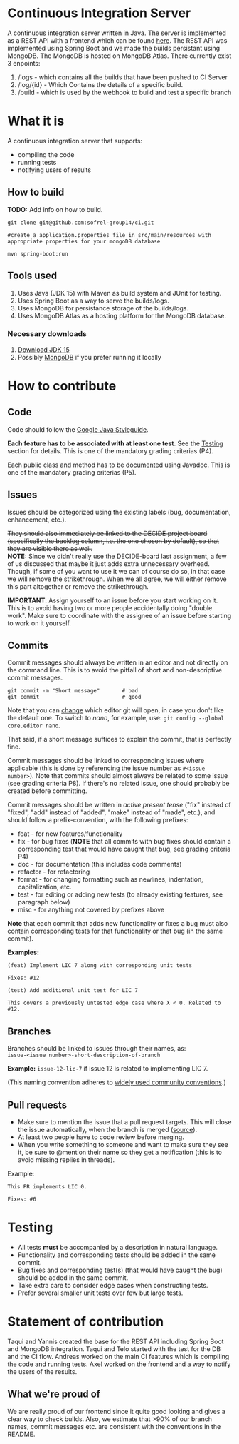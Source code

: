 # Continuous Integration Server

A continuous integration server written in Java. The server is implemented as a REST API with a frontend which can be found 
[here](http://axelelmarsson.se). The REST API was implemented using Spring Boot and we made the builds persistant using MongoDB. The MongoDB is hosted on MongoDB Atlas. There currently exist 3 enpoints:

1. /logs - which contains all the builds that have been pushed to CI Server
2. /log/{id} - Which Contains the details of a specific build.
3. /build - which is used by the webhook to build and test a specific branch

<!-- Add more info here later when we know if we use for example Spring Boot, MongoDB, etc. -->

# What it is
A continuous integration server that supports:
* compiling the code
* running tests
* notifying users of results

## How to build

**TODO:** Add info on how to build.

```
git clone git@github.com:sofrel-group14/ci.git

#create a application.properties file in src/main/resources with appropriate properties for your mongoDB database

mvn spring-boot:run

```

## Tools used

1. Uses Java (JDK 15) with Maven as build system and JUnit for testing.
2. Uses Spring Boot as a way to serve the builds/logs.
3. Uses MongoDB for persistance storage of the builds/logs.
4. Uses MongoDB Atlas as a hosting platform for the MongoDB database.


<!-- Add more info here later when we know if we use for example Spring Boot, MongoDB, etc. -->

### Necessary downloads

1. [Download JDK 15](https://www.oracle.com/se/java/technologies/javase-downloads.html)
2. Possibly [MongoDB](https://www.mongodb.com/try/download/community) if you prefer running it locally



# How to contribute

## Code

Code should follow the [Google Java Styleguide](https://google.github.io/styleguide/javaguide.html).

**Each feature has to be associated with at least one test**. See the [Testing](#testing) section for details. This is one of the mandatory grading criterias (P4).

Each public class and method has to be [documented](https://www.monperrus.net/martin/how-to-write-good-API-documentation) using Javadoc. This is one of the mandatory grading criterias (P5).

## Issues

Issues should be categorized using the existing labels (bug, documentation, enhancement, etc.).

~~They should also immediately be linked to the DECIDE project board (specifically the backlog column, i.e. the one chosen by default), so that they are visible there as well.~~  
**NOTE:** Since we didn't really use the DECIDE-board last assignment, a few of us discussed that maybe it just adds extra unnecessary overhead. Though, if some of you want to use it we can of course do so, in that case we will remove the strikethrough. When we all agree, we will either remove this part altogether or remove the strikethrough.

**IMPORTANT**: Assign yourself to an issue before you start working on it. This is to avoid having two or more people accidentally doing "double work". Make sure to coordinate with the assignee of an issue before starting to work on it yourself.

## Commits

Commit messages should always be written in an editor and not directly on the command line. This is to avoid the pitfall of short and non-descriptive commit messages.

```
git commit -m "Short message"       # bad
git commit                          # good
```

Note that you can [change](https://git-scm.com/book/en/v2/Customizing-Git-Git-Configuration#_core_editor) which editor git will open, in case you don't like the default one. To switch to *nano*, for example, use: `git config --global core.editor nano`.

That said, if a short message suffices to explain the commit, that is perfectly fine.

Commit messages should be linked to corresponding issues where applicable (this is done by referencing the issue number as `#<issue number>`). Note that commits should almost always be related to some issue (see grading criteria P8). If there's no related issue, one should probably be created before committing.

Commit messages should be written in *active present tense* ("fix" instead of "fixed", "add" instead of "added", "make" instead of "made", etc.), and should follow a prefix-convention, with the following prefixes:
* feat - for new features/functionality
* fix - for bug fixes (**NOTE** that all commits with bug fixes should contain a corresponding test that would have caught that bug, see grading criteria P4)
* doc - for documentation (this includes code comments)
* refactor - for refactoring
* format - for changing formatting such as newlines, indentation, capitalization, etc.
* test - for editing or adding new tests (to already existing features, see paragraph below)
* misc - for anything not covered by prefixes above

**Note** that each commit that adds new functionality or fixes a bug must also contain corresponding tests for that functionality or that bug (in the same commit).

**Examples:**

```
(feat) Implement LIC 7 along with corresponding unit tests

Fixes: #12
```

```
(test) Add additional unit test for LIC 7

This covers a previously untested edge case where X < 0. Related to #12.
```

## Branches

Branches should be linked to issues through their names, as:  
`issue-<issue number>-short-description-of-branch`

**Example:** `issue-12-lic-7` if issue 12 is related to implementing LIC 7.

(This naming convention adheres to [widely used community conventions](https://github.com/agis/git-style-guide#branches).)

## Pull requests

* Make sure to mention the issue that a pull request targets. This will close the issue automatically, when the branch is merged ([source](https://docs.github.com/en/github/managing-your-work-on-github/linking-a-pull-request-to-an-issue#linking-a-pull-request-to-an-issue-using-a-keyword)).
* At least two people have to code review before merging.
* When you write something to someone and want to make sure they see it, be sure to @mention their name so they get a notification (this is to avoid missing replies in threads).

Example:
```
This PR implements LIC 0.

Fixes: #6
```

# Testing

* All tests **must** be accompanied by a description in natural language.
* Functionality and corresponding tests should be added in the same commit.
* Bug fixes and corresponding test(s) (that would have caught the bug) should be added in the same commit.
* Take extra care to consider edge cases when constructing tests.
* Prefer several smaller unit tests over few but large tests.

# Statement of contribution
Taqui and Yannis created the base for the REST API including Spring Boot and MongoDB integration. Taqui and Telo started with the test for the DB and the CI flow. Andreas worked on the main CI features which is compiling the code and running tests. Axel worked on the frontend and a way to notify the users of the results. 

## What we're proud of
We are really proud of our frontend since it quite good looking and gives a clear way to check builds. Also, we estimate that >90% of our branch names, commit messages etc. are consistent with the conventions in the README.

